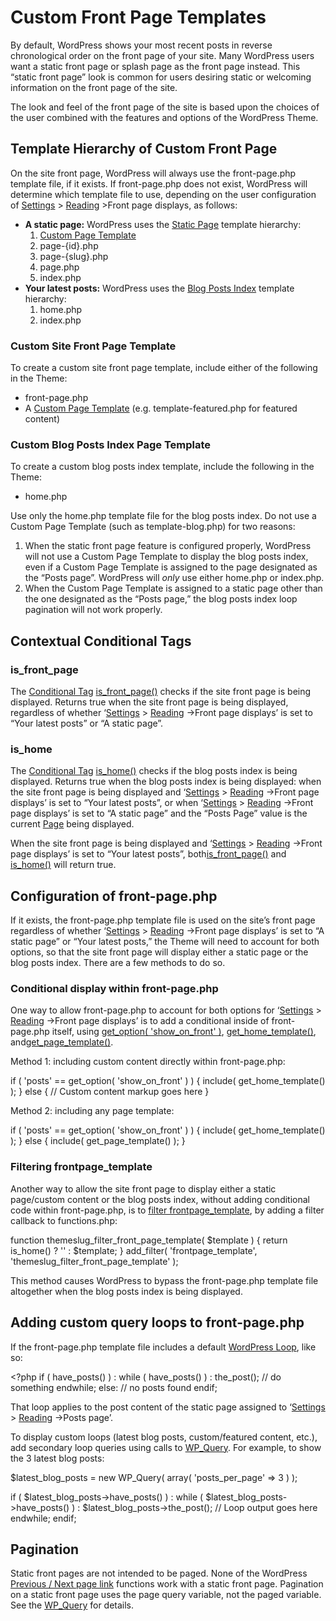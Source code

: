 # Custom Front Page Templates

By default, WordPress shows your most recent posts in reverse chronological order on the front page of your site. Many WordPress users want a static front page or splash page as the front page instead. This “static front page” look is common for users desiring static or welcoming information on the front page of the site.

The look and feel of the front page of the site is based upon the choices of the user combined with the features and options of the WordPress Theme.

## Template Hierarchy of Custom Front Page

On the site front page, WordPress will always use the front-page.php template file, if it exists. If front-page.php does not exist, WordPress will determine which template file to use, depending on the user configuration of [Settings](https://codex.wordpress.org/Administration_Panels#Reading "Administration Panels") > [Reading](https://codex.wordpress.org/Settings_Reading_SubPanel "Settings Reading SubPanel") >Front page displays, as follows:

*   **A static page:** WordPress uses the [Static Page](https://codex.wordpress.org/Template_Hierarchy#Page_display "Template Hierarchy") template hierarchy:
    1.  [Custom Page Template](https://codex.wordpress.org/Page_Templates#Custom_Page_Template "Page Templates")
    2.  page-{id}.php
    3.  page-{slug}.php
    4.  page.php
    5.  index.php
*   **Your latest posts:** WordPress uses the [Blog Posts Index](https://codex.wordpress.org/Template_Hierarchy#Home_Page_display "Template Hierarchy") template hierarchy:
    1.  home.php
    2.  index.php

### Custom Site Front Page Template

To create a custom site front page template, include either of the following in the Theme:

*   front-page.php
*   A [Custom Page Template](https://codex.wordpress.org/Page_Templates#Custom_Page_Template "Page Templates") (e.g. template-featured.php for featured content)

### Custom Blog Posts Index Page Template

To create a custom blog posts index template, include the following in the Theme:

*   home.php

Use only the home.php template file for the blog posts index. Do not use a Custom Page Template (such as template-blog.php) for two reasons:

1.  When the static front page feature is configured properly, WordPress will not use a Custom Page Template to display the blog posts index, even if a Custom Page Template is assigned to the page designated as the “Posts page”. WordPress will *only* use either home.php or index.php.
2.  When the Custom Page Template is assigned to a static page other than the one designated as the “Posts page,” the blog posts index loop pagination will not work properly.

## Contextual Conditional Tags

### is\_front\_page

The [Conditional Tag](https://codex.wordpress.org/Conditional_Tags "Conditional Tags") [is\_front\_page()](https://codex.wordpress.org/Function_Reference/is_front_page) checks if the site front page is being displayed. Returns true when the site front page is being displayed, regardless of whether ‘[Settings](https://codex.wordpress.org/Administration_Panels#Reading "Administration Panels") > [Reading](https://codex.wordpress.org/Settings_Reading_SubPanel "Settings Reading SubPanel") ->Front page displays’ is set to “Your latest posts” or “A static page”.

### is\_home

The [Conditional Tag](https://codex.wordpress.org/Conditional_Tags "Conditional Tags") [is\_home()](https://codex.wordpress.org/Function_Reference/is_home) checks if the blog posts index is being displayed. Returns true when the blog posts index is being displayed: when the site front page is being displayed and ‘[Settings](https://codex.wordpress.org/Administration_Panels#Reading "Administration Panels") > [Reading](https://codex.wordpress.org/Settings_Reading_SubPanel "Settings Reading SubPanel") ->Front page displays’ is set to “Your latest posts”, or when ‘[Settings](https://codex.wordpress.org/Administration_Panels#Reading "Administration Panels") > [Reading](https://codex.wordpress.org/Settings_Reading_SubPanel "Settings Reading SubPanel") ->Front page displays’ is set to “A static page” and the “Posts Page” value is the current [Page](https://codex.wordpress.org/Pages "Pages") being displayed.

When the site front page is being displayed and ‘[Settings](https://codex.wordpress.org/Administration_Panels#Reading "Administration Panels") > [Reading](https://codex.wordpress.org/Settings_Reading_SubPanel "Settings Reading SubPanel") ->Front page displays’ is set to “Your latest posts”, both[is\_front\_page()](https://developer.wordpress.org/reference/functions/is_front_page/) and [is\_home()](https://developer.wordpress.org/reference/functions/is_home/) will return true.

## Configuration of front-page.php

If it exists, the front-page.php template file is used on the site’s front page regardless of whether ‘[Settings](https://codex.wordpress.org/Administration_Panels#Reading "Administration Panels") > [Reading](https://codex.wordpress.org/Settings_Reading_SubPanel "Settings Reading SubPanel") ->Front page displays’ is set to “A static page” or “Your latest posts,” the Theme will need to account for both options, so that the site front page will display either a static page or the blog posts index. There are a few methods to do so.

### Conditional display within front-page.php

One way to allow front-page.php to account for both options for ‘[Settings](https://codex.wordpress.org/Administration_Panels#Reading "Administration Panels") > [Reading](https://codex.wordpress.org/Settings_Reading_SubPanel "Settings Reading SubPanel") ->Front page displays’ is to add a conditional inside of front-page.php itself, using [get\_option( 'show\_on\_front' )](https://codex.wordpress.org/Option_Reference#Reading "Option Reference"), [](https://codex.wordpress.org/Function_Reference/get_home_template "Function Reference/get home template")[get\_home\_template()](https://developer.wordpress.org/reference/functions/get_home_template/), and[](https://codex.wordpress.org/Function_Reference/get_page_template "Function Reference/get page template")[get\_page\_template()](https://developer.wordpress.org/reference/functions/get_page_template/).

Method 1: including custom content directly within front-page.php:

if ( 'posts' == get\_option( 'show\_on\_front' ) ) {
    include( get\_home\_template() );
} else {
    // Custom content markup goes here
}

Method 2: including any page template:

if ( 'posts' == get\_option( 'show\_on\_front' ) ) {
    include( get\_home\_template() );
} else {
    include( get\_page\_template() );
}

### Filtering frontpage\_template

Another way to allow the site front page to display either a static page/custom content or the blog posts index, without adding conditional code within front-page.php, is to [filter frontpage\_template](https://codex.wordpress.org/Function_Reference/get_query_template "Function Reference/get query template"), by adding a filter callback to functions.php:

function themeslug\_filter\_front\_page\_template( $template ) {
    return is\_home() ? '' : $template;
}
add\_filter( 'frontpage\_template', 'themeslug\_filter\_front\_page\_template' );

This method causes WordPress to bypass the front-page.php template file altogether when the blog posts index is being displayed.

## Adding custom query loops to front-page.php

If the front-page.php template file includes a default [WordPress Loop](https://codex.wordpress.org/The_Loop "The Loop"), like so:

&lt;?php
if ( have\_posts() ) : while ( have\_posts() ) : the\_post();
    // do something
endwhile; else:
    // no posts found
endif;

That loop applies to the post content of the static page assigned to ‘[Settings](https://codex.wordpress.org/Administration_Panels#Reading "Administration Panels") > [Reading](https://codex.wordpress.org/Settings_Reading_SubPanel "Settings Reading SubPanel") ->Posts page’.

To display custom loops (latest blog posts, custom/featured content, etc.), add secondary loop queries using calls to [WP\_Query](https://codex.wordpress.org/Class_Reference/WP_Query "Class Reference/WP Query"). For example, to show the 3 latest blog posts:

$latest\_blog\_posts = new WP\_Query( array( 'posts\_per\_page' => 3 ) );

if ( $latest\_blog\_posts->have\_posts() ) : while ( $latest\_blog\_posts->have\_posts() ) : $latest\_blog\_posts->the\_post();
    // Loop output goes here
endwhile; endif;

## Pagination

Static front pages are not intended to be paged. None of the WordPress [Previous / Next page link](https://codex.wordpress.org/Next_and_Previous_Links "Next and Previous Links") functions work with a static front page. Pagination on a static front page uses the page query variable, not the paged variable. See the [WP\_Query](https://codex.wordpress.org/Class_Reference/WP_Query "Class Reference/WP Query") for details.